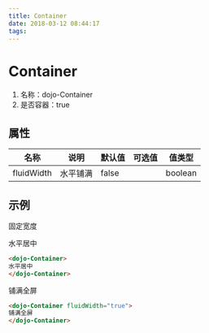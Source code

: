 ```yaml
---
title: Container
date: 2018-03-12 08:44:17
tags:
---
```


# Container

1. 名称：dojo-Container
1. 是否容器：true

## 属性

| 名称  | 说明 | 默认值 | 可选值 |值类型 |
| ----- | ------ | ----- | ----- | --------- |
| fluidWidth | 水平铺满 | false |          | boolean |

## 示例

固定宽度

<dojo-Container>水平居中</dojo-Container>

```html
<dojo-Container>
水平居中
</dojo-Container>
```

铺满全屏

```html
<dojo-Container fluidWidth="true">
铺满全屏
</dojo-Container>
```

